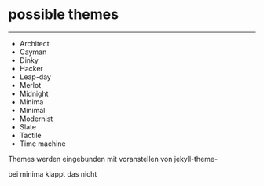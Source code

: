 # possible themes
-----------------
* Architect
* Cayman
* Dinky
* Hacker
* Leap-day
* Merlot
* Midnight
* Minima
* Minimal
* Modernist
* Slate
* Tactile
* Time machine

Themes werden eingebunden mit voranstellen von
jekyll-theme-

bei minima klappt das nicht